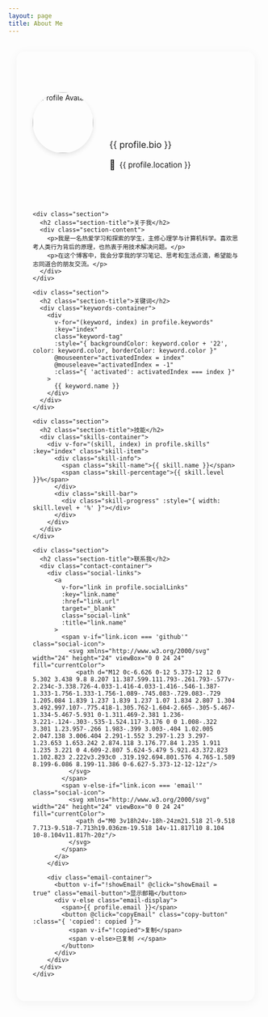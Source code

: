 ```yaml
---
layout: page
title: About Me
---
```


<script setup>
import { ref } from 'vue'

// 个人数据
const profile = {
  name: "YuanQiiii",
  avatar: "https://avatars.githubusercontent.com/u/YuanQiiii",
  bio: "学习心理学与计算机科学的学生，喜欢思考和分享",
  location: "北京大学",
  email: "shihuaidexianyu@gmail.com",
  keywords: [
    { name: "Psychology", color: "#0277bd" },
    { name: "Computer Science", color: "#2e7d32" },
    { name: "Peking University", color: "#c2185b" },
    { name: "永劫无间", color: "#ff5722" },
    { name: "习惯性消极", color: "#7b1fa2" },
    { name: "业余选手", color: "#00796b" },
    { name: "完美主义", color: "#d32f2f" }
  ],
  skills: [
    { name: "Web开发", level: 85 },
    { name: "数据分析", level: 75 },
    { name: "写作能力", level: 90 },
    { name: "设计", level: 65 },
    { name: "问题解决", level: 80 }
  ],
  socialLinks: [
    { name: "GitHub", icon: "github", url: "https://github.com/YuanQiiii" },
    { name: "Email", icon: "email", url: "mailto:shihuaidexianyu@gmail.com" }
  ]
}

// 互动功能
const activatedIndex = ref(-1)
const showEmail = ref(false)
const copied = ref(false)

// 复制邮箱地址
const copyEmail = async () => {
  try {
    await navigator.clipboard.writeText(profile.email)
    copied.value = true
    setTimeout(() => {
      copied.value = false
    }, 2000)
  } catch (err) {
    console.error('无法复制邮箱:', err)
  }
}
</script>

<div class="profile-container">
  <div class="profile-card">
    <div class="profile-header">
      <div class="avatar-container">
        <img class="avatar" :src="profile.avatar" alt="Profile Avatar" />
      </div>
      <div class="name-container">
        <h1 class="name">{{ profile.name }}</h1>
        <p class="bio">{{ profile.bio }}</p>
        <p class="location">
          <span class="location-icon">📍</span>
          {{ profile.location }}
        </p>
      </div>
    </div>
    
    <div class="section">
      <h2 class="section-title">关于我</h2>
      <div class="section-content">
        <p>我是一名热爱学习和探索的学生，主修心理学与计算机科学。喜欢思考人类行为背后的原理，也热衷于用技术解决问题。</p>
        <p>在这个博客中，我会分享我的学习笔记、思考和生活点滴，希望能与志同道合的朋友交流。</p>
      </div>
    </div>
    
    <div class="section">
      <h2 class="section-title">关键词</h2>
      <div class="keywords-container">
        <div 
          v-for="(keyword, index) in profile.keywords" 
          :key="index"
          class="keyword-tag"
          :style="{ backgroundColor: keyword.color + '22', color: keyword.color, borderColor: keyword.color }"
          @mouseenter="activatedIndex = index"
          @mouseleave="activatedIndex = -1"
          :class="{ 'activated': activatedIndex === index }"
        >
          {{ keyword.name }}
        </div>
      </div>
    </div>
    
    <div class="section">
      <h2 class="section-title">技能</h2>
      <div class="skills-container">
        <div v-for="(skill, index) in profile.skills" :key="index" class="skill-item">
          <div class="skill-info">
            <span class="skill-name">{{ skill.name }}</span>
            <span class="skill-percentage">{{ skill.level }}%</span>
          </div>
          <div class="skill-bar">
            <div class="skill-progress" :style="{ width: skill.level + '%' }"></div>
          </div>
        </div>
      </div>
    </div>
    
    <div class="section">
      <h2 class="section-title">联系我</h2>
      <div class="contact-container">
        <div class="social-links">
          <a 
            v-for="link in profile.socialLinks" 
            :key="link.name" 
            :href="link.url" 
            target="_blank" 
            class="social-link"
            :title="link.name"
          >
            <span v-if="link.icon === 'github'" class="social-icon">
              <svg xmlns="http://www.w3.org/2000/svg" width="24" height="24" viewBox="0 0 24 24" fill="currentColor">
                <path d="M12 0c-6.626 0-12 5.373-12 12 0 5.302 3.438 9.8 8.207 11.387.599.111.793-.261.793-.577v-2.234c-3.338.726-4.033-1.416-4.033-1.416-.546-1.387-1.333-1.756-1.333-1.756-1.089-.745.083-.729.083-.729 1.205.084 1.839 1.237 1.839 1.237 1.07 1.834 2.807 1.304 3.492.997.107-.775.418-1.305.762-1.604-2.665-.305-5.467-1.334-5.467-5.931 0-1.311.469-2.381 1.236-3.221-.124-.303-.535-1.524.117-3.176 0 0 1.008-.322 3.301 1.23.957-.266 1.983-.399 3.003-.404 1.02.005 2.047.138 3.006.404 2.291-1.552 3.297-1.23 3.297-1.23.653 1.653.242 2.874.118 3.176.77.84 1.235 1.911 1.235 3.221 0 4.609-2.807 5.624-5.479 5.921.43.372.823 1.102.823 2.222v3.293c0 .319.192.694.801.576 4.765-1.589 8.199-6.086 8.199-11.386 0-6.627-5.373-12-12-12z"/>
              </svg>
            </span>
            <span v-else-if="link.icon === 'email'" class="social-icon">
              <svg xmlns="http://www.w3.org/2000/svg" width="24" height="24" viewBox="0 0 24 24" fill="currentColor">
                <path d="M0 3v18h24v-18h-24zm21.518 2l-9.518 7.713-9.518-7.713h19.036zm-19.518 14v-11.817l10 8.104 10-8.104v11.817h-20z"/>
              </svg>
            </span>
          </a>
        </div>
        
        <div class="email-container">
          <button v-if="!showEmail" @click="showEmail = true" class="email-button">显示邮箱</button>
          <div v-else class="email-display">
            <span>{{ profile.email }}</span>
            <button @click="copyEmail" class="copy-button" :class="{ 'copied': copied }">
              <span v-if="!copied">复制</span>
              <span v-else>已复制 ✓</span>
            </button>
          </div>
        </div>
      </div>
    </div>
  </div>
</div>

<style scoped>
.profile-container {
  max-width: 800px;
  margin: 2rem auto;
  padding: 0 1rem;
}

.profile-card {
  background: var(--vp-c-bg-soft);
  border-radius: 16px;
  padding: 2rem;
  box-shadow: 0 4px 20px rgba(0, 0, 0, 0.05);
  border: 1px solid var(--vp-c-divider);
  transition: all 0.3s ease;
}

.profile-card:hover {
  box-shadow: 0 6px 30px rgba(0, 0, 0, 0.08);
  transform: translateY(-2px);
}

.profile-header {
  display: flex;
  align-items: center;
  gap: 2rem;
  margin-bottom: 2rem;
  padding-bottom: 2rem;
  border-bottom: 1px solid var(--vp-c-divider);
}

.avatar-container {
  flex-shrink: 0;
}

.avatar {
  width: 120px;
  height: 120px;
  border-radius: 50%;
  object-fit: cover;
  border: 4px solid var(--vp-c-brand);
  box-shadow: 0 4px 10px rgba(0, 0, 0, 0.1);
  transition: all 0.3s ease;
}

.avatar:hover {
  transform: scale(1.05);
  border-color: var(--vp-c-brand-lighter);
}

.name-container {
  flex-grow: 1;
}

.name {
  font-size: 2rem;
  font-weight: 700;
  margin-bottom: 0.5rem;
  color: var(--vp-c-text-1);
  background: linear-gradient(90deg, var(--vp-c-brand), var(--vp-c-brand-light));
  -webkit-background-clip: text;
  -webkit-text-fill-color: transparent;
  background-clip: text;
}

.bio {
  font-size: 1.1rem;
  color: var(--vp-c-text-2);
  margin-bottom: 0.75rem;
  line-height: 1.5;
}

.location {
  display: flex;
  align-items: center;
  gap: 0.5rem;
  font-size: 0.95rem;
  color: var(--vp-c-text-2);
}

.location-icon {
  font-size: 1.2em;
}

.section {
  margin-bottom: 2rem;
}

.section-title {
  font-size: 1.5rem;
  font-weight: 600;
  margin-bottom: 1rem;
  color: var(--vp-c-text-1);
  display: flex;
  align-items: center;
  gap: 0.5rem;
}

.section-title::before {
  content: '';
  display: block;
  width: 4px;
  height: 1.2em;
  background: var(--vp-c-brand);
  border-radius: 2px;
}

.section-content {
  color: var(--vp-c-text-2);
  line-height: 1.7;
}

.keywords-container {
  display: flex;
  flex-wrap: wrap;
  gap: 0.75rem;
  margin-top: 1rem;
}

.keyword-tag {
  padding: 0.5rem 1rem;
  border-radius: 20px;
  font-size: 0.9rem;
  font-weight: 500;
  border: 1px solid;
  transition: all 0.3s ease;
  cursor: default;
}

.keyword-tag.activated {
  transform: translateY(-3px);
  box-shadow: 0 4px 8px rgba(0, 0, 0, 0.1);
}

.skills-container {
  display: flex;
  flex-direction: column;
  gap: 1.2rem;
  margin-top: 1rem;
}

.skill-item {
  width: 100%;
}

.skill-info {
  display: flex;
  justify-content: space-between;
  margin-bottom: 0.5rem;
}

.skill-name {
  font-weight: 500;
  color: var(--vp-c-text-1);
}

.skill-percentage {
  color: var(--vp-c-text-2);
}

.skill-bar {
  height: 8px;
  background: var(--vp-c-bg-alt);
  border-radius: 4px;
  overflow: hidden;
}

.skill-progress {
  height: 100%;
  background: linear-gradient(90deg, var(--vp-c-brand), var(--vp-c-brand-light));
  border-radius: 4px;
  width: 0;
  animation: progressAnimation 1.5s ease-out forwards;
}

@keyframes progressAnimation {
  from { width: 0; }
  to { width: v-bind('skill.level + "%"'); }
}

.contact-container {
  display: flex;
  flex-direction: column;
  gap: 1.5rem;
  margin-top: 1rem;
}

.social-links {
  display: flex;
  gap: 1rem;
  flex-wrap: wrap;
}

.social-link {
  display: flex;
  align-items: center;
  justify-content: center;
  width: 3rem;
  height: 3rem;
  border-radius: 50%;
  background: var(--vp-c-bg-alt);
  color: var(--vp-c-text-1);
  transition: all 0.3s ease;
  border: 1px solid var(--vp-c-divider);
}

.social-icon {
  width: 1.5rem;
  height: 1.5rem;
  display: flex;
  align-items: center;
  justify-content: center;
}

.social-link:hover {
  background: var(--vp-c-brand);
  color: white;
  transform: translateY(-2px);
  box-shadow: 0 4px 12px rgba(0, 0, 0, 0.1);
}

.email-button {
  background: var(--vp-c-brand);
  color: white;
  border: none;
  padding: 0.75rem 1.5rem;
  border-radius: 8px;
  font-weight: 500;
  cursor: pointer;
  transition: all 0.3s ease;
}

.email-button:hover {
  background: var(--vp-c-brand-dark);
  transform: translateY(-2px);
  box-shadow: 0 4px 12px rgba(0, 0, 0, 0.1);
}

.email-display {
  display: flex;
  align-items: center;
  gap: 1rem;
  background: var(--vp-c-bg-alt);
  padding: 0.75rem 1.5rem;
  border-radius: 8px;
  border: 1px solid var(--vp-c-divider);
}

.copy-button {
  background: var(--vp-c-bg-soft);
  border: 1px solid var(--vp-c-divider);
  padding: 0.25rem 0.75rem;
  border-radius: 4px;
  font-size: 0.9rem;
  cursor: pointer;
  transition: all 0.3s ease;
}

.copy-button:hover {
  background: var(--vp-c-brand-soft);
  border-color: var(--vp-c-brand);
  color: var(--vp-c-brand);
}

.copy-button.copied {
  background: var(--vp-c-green-soft);
  border-color: var(--vp-c-green-dimm);
  color: var(--vp-c-green);
}

/* 响应式设计 */
@media (max-width: 768px) {
  .profile-header {
    flex-direction: column;
    gap: 1.5rem;
    text-align: center;
  }
  
  .location {
    justify-content: center;
  }
  
  .skills-container {
    gap: 1rem;
  }
  
  .social-links {
    justify-content: center;
  }
  
  .profile-card {
    padding: 1.5rem;
  }
}

/* 暗黑模式适应 */
:root.dark .profile-card {
  background: var(--vp-c-bg-alt);
}

:root.dark .keyword-tag {
  background-color: rgba(255, 255, 255, 0.05);
}
</style>

